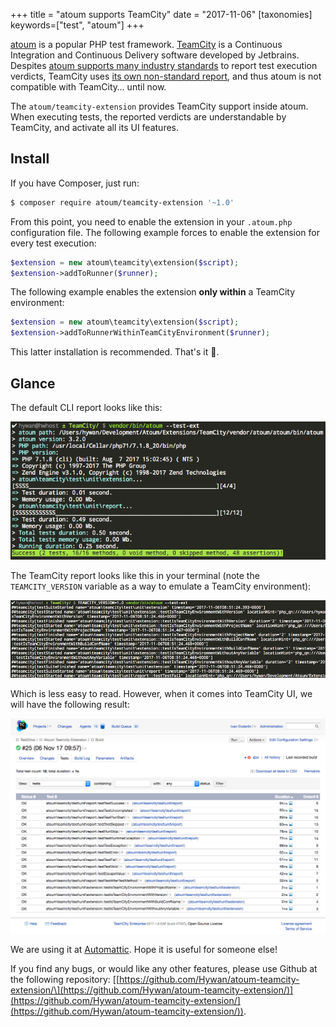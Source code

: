 +++
title = "atoum supports TeamCity"
date = "2017-11-06"
[taxonomies]
keywords=["test", "atoum"]
+++

[atoum](http://atoum.org/) is a popular PHP test framework.
[TeamCity](https://www.jetbrains.com/teamcity/) is a Continuous
Integration and Continuous Delivery software developed by Jetbrains.
Despites [atoum supports many industry
standards](http://atoum.org/features.html#reports) to report test
execution verdicts, TeamCity uses [its own non-standard
report](https://confluence.jetbrains.com/display/TCD8/Build+Script+Interaction+with+TeamCity),
and thus atoum is not compatible with TeamCity… until now.

The `atoum/teamcity-extension` provides TeamCity support inside atoum.
When executing tests, the reported verdicts are understandable by
TeamCity, and activate all its UI features.

## Install

If you have Composer, just run:

```sh
$ composer require atoum/teamcity-extension '~1.0'
```

From this point, you need to enable the extension in your `.atoum.php`
configuration file. The following example forces to enable the extension
for every test execution:

```php
$extension = new atoum\teamcity\extension($script);
$extension->addToRunner($runner);
```

The following example enables the extension **only within** a TeamCity
environment:

```php
$extension = new atoum\teamcity\extension($script);
$extension->addToRunnerWithinTeamCityEnvironment($runner);
```

This latter installation is recommended. That's it 🙂.

## Glance

The default CLI report looks like this:

![Default atoum CLI report](./cli.png)

The TeamCity report looks like this in your terminal (note the
`TEAMCITY_VERSION` variable as a way to emulate a TeamCity environment):

![TeamCity report inside the terminal](./cli-teamcity.png)

Which is less easy to read. However, when it comes into TeamCity UI, we
will have the following result:

![TeamCity running atoum](./teamcity.png)

We are using it at [Automattic](https://automattic.com/). Hope it is
useful for someone else!

If you find any bugs, or would like any other features, please use
Github at the following repository:
\[[https://github.com/Hywan/atoum-teamcity-extension/\](https://github.com/Hywan/atoum-teamcity-extension/)](https://github.com/Hywan/atoum-teamcity-extension/](https://github.com/Hywan/atoum-teamcity-extension/)).

